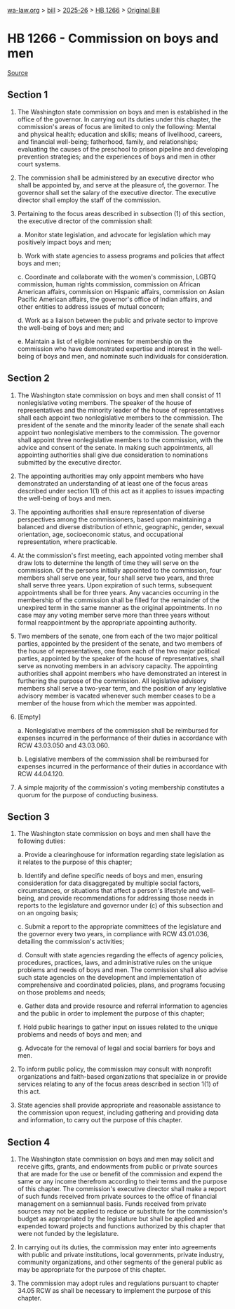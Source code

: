 [wa-law.org](/) > [bill](/bill/) > [2025-26](/bill/2025-26/) > [HB 1266](/bill/2025-26/hb/1266/) > [Original Bill](/bill/2025-26/hb/1266/1/)

# HB 1266 - Commission on boys and men

[Source](http://lawfilesext.leg.wa.gov/biennium/2025-26/Pdf/Bills/House%20Bills/1266.pdf)

## Section 1
1. The Washington state commission on boys and men is established in the office of the governor. In carrying out its duties under this chapter, the commission's areas of focus are limited to only the following: Mental and physical health; education and skills; means of livelihood, careers, and financial well-being; fatherhood, family, and relationships; evaluating the causes of the preschool to prison pipeline and developing prevention strategies; and the experiences of boys and men in other court systems.

2. The commission shall be administered by an executive director who shall be appointed by, and serve at the pleasure of, the governor. The governor shall set the salary of the executive director. The executive director shall employ the staff of the commission.

3. Pertaining to the focus areas described in subsection (1) of this section, the executive director of the commission shall:

    a. Monitor state legislation, and advocate for legislation which may positively impact boys and men;

    b. Work with state agencies to assess programs and policies that affect boys and men;

    c. Coordinate and collaborate with the women's commission, LGBTQ commission, human rights commission, commission on African American affairs, commission on Hispanic affairs, commission on Asian Pacific American affairs, the governor's office of Indian affairs, and other entities to address issues of mutual concern;

    d. Work as a liaison between the public and private sector to improve the well-being of boys and men; and

    e. Maintain a list of eligible nominees for membership on the commission who have demonstrated expertise and interest in the well-being of boys and men, and nominate such individuals for consideration.

## Section 2
1. The Washington state commission on boys and men shall consist of 11 nonlegislative voting members. The speaker of the house of representatives and the minority leader of the house of representatives shall each appoint two nonlegislative members to the commission. The president of the senate and the minority leader of the senate shall each appoint two nonlegislative members to the commission. The governor shall appoint three nonlegislative members to the commission, with the advice and consent of the senate. In making such appointments, all appointing authorities shall give due consideration to nominations submitted by the executive director.

2. The appointing authorities may only appoint members who have demonstrated an understanding of at least one of the focus areas described under section 1(1) of this act as it applies to issues impacting the well-being of boys and men.

3. The appointing authorities shall ensure representation of diverse perspectives among the commissioners, based upon maintaining a balanced and diverse distribution of ethnic, geographic, gender, sexual orientation, age, socioeconomic status, and occupational representation, where practicable.

4. At the commission's first meeting, each appointed voting member shall draw lots to determine the length of time they will serve on the commission. Of the persons initially appointed to the commission, four members shall serve one year, four shall serve two years, and three shall serve three years. Upon expiration of such terms, subsequent appointments shall be for three years. Any vacancies occurring in the membership of the commission shall be filled for the remainder of the unexpired term in the same manner as the original appointments. In no case may any voting member serve more than three years without formal reappointment by the appropriate appointing authority.

5. Two members of the senate, one from each of the two major political parties, appointed by the president of the senate, and two members of the house of representatives, one from each of the two major political parties, appointed by the speaker of the house of representatives, shall serve as nonvoting members in an advisory capacity. The appointing authorities shall appoint members who have demonstrated an interest in furthering the purpose of the commission. All legislative advisory members shall serve a two-year term, and the position of any legislative advisory member is vacated whenever such member ceases to be a member of the house from which the member was appointed.

6. [Empty]

    a. Nonlegislative members of the commission shall be reimbursed for expenses incurred in the performance of their duties in accordance with RCW 43.03.050 and 43.03.060.

    b. Legislative members of the commission shall be reimbursed for expenses incurred in the performance of their duties in accordance with RCW 44.04.120.

7. A simple majority of the commission's voting membership constitutes a quorum for the purpose of conducting business.

## Section 3
1. The Washington state commission on boys and men shall have the following duties:

    a. Provide a clearinghouse for information regarding state legislation as it relates to the purpose of this chapter;

    b. Identify and define specific needs of boys and men, ensuring consideration for data disaggregated by multiple social factors, circumstances, or situations that affect a person's lifestyle and well-being, and provide recommendations for addressing those needs in reports to the legislature and governor under (c) of this subsection and on an ongoing basis;

    c. Submit a report to the appropriate committees of the legislature and the governor every two years, in compliance with RCW 43.01.036, detailing the commission's activities;

    d. Consult with state agencies regarding the effects of agency policies, procedures, practices, laws, and administrative rules on the unique problems and needs of boys and men. The commission shall also advise such state agencies on the development and implementation of comprehensive and coordinated policies, plans, and programs focusing on those problems and needs;

    e. Gather data and provide resource and referral information to agencies and the public in order to implement the purpose of this chapter;

    f. Hold public hearings to gather input on issues related to the unique problems and needs of boys and men; and

    g. Advocate for the removal of legal and social barriers for boys and men.

2. To inform public policy, the commission may consult with nonprofit organizations and faith-based organizations that specialize in or provide services relating to any of the focus areas described in section 1(1) of this act.

3. State agencies shall provide appropriate and reasonable assistance to the commission upon request, including gathering and providing data and information, to carry out the purpose of this chapter.

## Section 4
1. The Washington state commission on boys and men may solicit and receive gifts, grants, and endowments from public or private sources that are made for the use or benefit of the commission and expend the same or any income therefrom according to their terms and the purpose of this chapter. The commission's executive director shall make a report of such funds received from private sources to the office of financial management on a semiannual basis. Funds received from private sources may not be applied to reduce or substitute for the commission's budget as appropriated by the legislature but shall be applied and expended toward projects and functions authorized by this chapter that were not funded by the legislature.

2. In carrying out its duties, the commission may enter into agreements with public and private institutions, local governments, private industry, community organizations, and other segments of the general public as may be appropriate for the purpose of this chapter.

3. The commission may adopt rules and regulations pursuant to chapter 34.05 RCW as shall be necessary to implement the purpose of this chapter.
